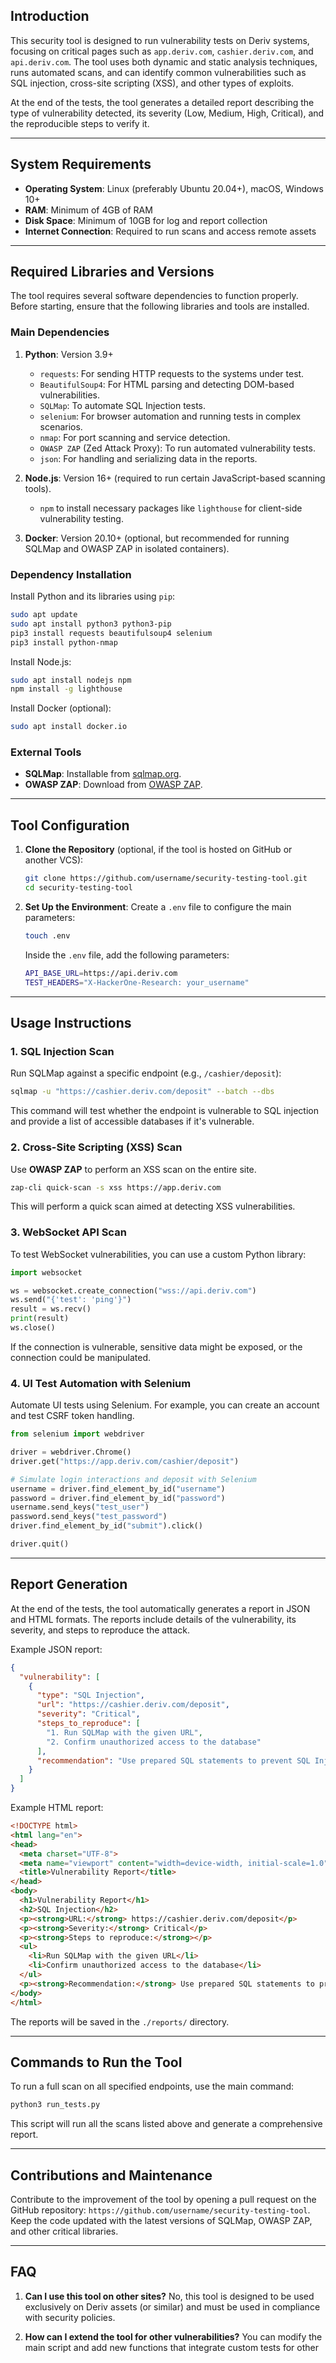 
## **Introduction**

This security tool is designed to run vulnerability tests on Deriv systems, focusing on critical pages such as `app.deriv.com`, `cashier.deriv.com`, and `api.deriv.com`. The tool uses both dynamic and static analysis techniques, runs automated scans, and can identify common vulnerabilities such as SQL injection, cross-site scripting (XSS), and other types of exploits.

At the end of the tests, the tool generates a detailed report describing the type of vulnerability detected, its severity (Low, Medium, High, Critical), and the reproducible steps to verify it.

---

## **System Requirements**

- **Operating System**: Linux (preferably Ubuntu 20.04+), macOS, Windows 10+
- **RAM**: Minimum of 4GB of RAM
- **Disk Space**: Minimum of 10GB for log and report collection
- **Internet Connection**: Required to run scans and access remote assets

---

## **Required Libraries and Versions**

The tool requires several software dependencies to function properly. Before starting, ensure that the following libraries and tools are installed.

### **Main Dependencies**

1. **Python**: Version 3.9+
    - `requests`: For sending HTTP requests to the systems under test.
    - `BeautifulSoup4`: For HTML parsing and detecting DOM-based vulnerabilities.
    - `SQLMap`: To automate SQL Injection tests.
    - `selenium`: For browser automation and running tests in complex scenarios.
    - `nmap`: For port scanning and service detection.
    - `OWASP ZAP` (Zed Attack Proxy): To run automated vulnerability tests.
    - `json`: For handling and serializing data in the reports.

2. **Node.js**: Version 16+ (required to run certain JavaScript-based scanning tools).
    - `npm` to install necessary packages like `lighthouse` for client-side vulnerability testing.

3. **Docker**: Version 20.10+ (optional, but recommended for running SQLMap and OWASP ZAP in isolated containers).

### **Dependency Installation**

Install Python and its libraries using `pip`:

```bash
sudo apt update
sudo apt install python3 python3-pip
pip3 install requests beautifulsoup4 selenium
pip3 install python-nmap
```

Install Node.js:

```bash
sudo apt install nodejs npm
npm install -g lighthouse
```

Install Docker (optional):

```bash
sudo apt install docker.io
```

### **External Tools**
- **SQLMap**: Installable from [sqlmap.org](https://sqlmap.org/).
- **OWASP ZAP**: Download from [OWASP ZAP](https://www.zaproxy.org/).

---

## **Tool Configuration**

1. **Clone the Repository** (optional, if the tool is hosted on GitHub or another VCS):

   ```bash
   git clone https://github.com/username/security-testing-tool.git
   cd security-testing-tool
   ```

2. **Set Up the Environment**:
   Create a `.env` file to configure the main parameters:

   ```bash
   touch .env
   ```

   Inside the `.env` file, add the following parameters:

   ```bash
   API_BASE_URL=https://api.deriv.com
   TEST_HEADERS="X-HackerOne-Research: your_username"
   ```

---

## **Usage Instructions**

### **1. SQL Injection Scan**

Run SQLMap against a specific endpoint (e.g., `/cashier/deposit`):

```bash
sqlmap -u "https://cashier.deriv.com/deposit" --batch --dbs
```

This command will test whether the endpoint is vulnerable to SQL injection and provide a list of accessible databases if it's vulnerable.

### **2. Cross-Site Scripting (XSS) Scan**

Use **OWASP ZAP** to perform an XSS scan on the entire site.

```bash
zap-cli quick-scan -s xss https://app.deriv.com
```

This will perform a quick scan aimed at detecting XSS vulnerabilities.

### **3. WebSocket API Scan**

To test WebSocket vulnerabilities, you can use a custom Python library:

```python
import websocket

ws = websocket.create_connection("wss://api.deriv.com")
ws.send("{'test': 'ping'}")
result = ws.recv()
print(result)
ws.close()
```

If the connection is vulnerable, sensitive data might be exposed, or the connection could be manipulated.

### **4. UI Test Automation with Selenium**

Automate UI tests using Selenium. For example, you can create an account and test CSRF token handling.

```python
from selenium import webdriver

driver = webdriver.Chrome()
driver.get("https://app.deriv.com/cashier/deposit")

# Simulate login interactions and deposit with Selenium
username = driver.find_element_by_id("username")
password = driver.find_element_by_id("password")
username.send_keys("test_user")
password.send_keys("test_password")
driver.find_element_by_id("submit").click()

driver.quit()
```

---

## **Report Generation**

At the end of the tests, the tool automatically generates a report in JSON and HTML formats. The reports include details of the vulnerability, its severity, and steps to reproduce the attack.

Example JSON report:

```json
{
  "vulnerability": [
    {
      "type": "SQL Injection",
      "url": "https://cashier.deriv.com/deposit",
      "severity": "Critical",
      "steps_to_reproduce": [
        "1. Run SQLMap with the given URL",
        "2. Confirm unauthorized access to the database"
      ],
      "recommendation": "Use prepared SQL statements to prevent SQL Injection."
    }
  ]
}
```

Example HTML report:

```html
<!DOCTYPE html>
<html lang="en">
<head>
  <meta charset="UTF-8">
  <meta name="viewport" content="width=device-width, initial-scale=1.0">
  <title>Vulnerability Report</title>
</head>
<body>
  <h1>Vulnerability Report</h1>
  <h2>SQL Injection</h2>
  <p><strong>URL:</strong> https://cashier.deriv.com/deposit</p>
  <p><strong>Severity:</strong> Critical</p>
  <p><strong>Steps to reproduce:</strong></p>
  <ul>
    <li>Run SQLMap with the given URL</li>
    <li>Confirm unauthorized access to the database</li>
  </ul>
  <p><strong>Recommendation:</strong> Use prepared SQL statements to prevent SQL Injection.</p>
</body>
</html>
```

The reports will be saved in the `./reports/` directory.

---

## **Commands to Run the Tool**

To run a full scan on all specified endpoints, use the main command:

```bash
python3 run_tests.py
```

This script will run all the scans listed above and generate a comprehensive report.

---

## **Contributions and Maintenance**

Contribute to the improvement of the tool by opening a pull request on the GitHub repository: `https://github.com/username/security-testing-tool`. Keep the code updated with the latest versions of SQLMap, OWASP ZAP, and other critical libraries.

---

## **FAQ**

1. **Can I use this tool on other sites?**
   No, this tool is designed to be used exclusively on Deriv assets (or similar) and must be used in compliance with security policies.

2. **How can I extend the tool for other vulnerabilities?**
   You can modify the main script and add new functions that integrate custom tests for other 
